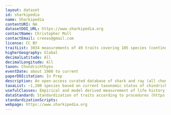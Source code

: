 ```yaml
---
layout: dataset
id: sharkipedia
name: Sharkipedia
contentURI: NA
datasetDOI_URL: https://www.sharkipedia.org
contactName: Christopher Mull
contactEmail: creeas@gmail.com
license: CC BY
traitList: 3034 measurements of 49 traits covering 105 species (continuously updated)
higherGeography: Global
decimalLatitude: All
decimalLongitude: All
taxon: Chondrichthyes
eventDate: about 1980 to current
paperDOIcitation: In Prep
description: An open-access curated database of shark and ray (all chondrichthyes) life history traits and abundance time-series.
taxaList: ~1,200 species based on current taxonomic status of chindrichthyes. See vertlife.org/sharktree for full taxonomic information.
usefulClasses: Empirical and model derived measurement of life history traits and abundance. All measurements MUST be traced to a valid peer-reviewed reference. Collaborating with shark-references.org for reference database. 
dataStandard: Standardization of traits according to procedures (https://www.sharkipedia.org/procedure) and taxonomy according to sharktrees (http://vertlife.org/sharktree/taxonomy/)
standardizationScripts: 
webpage: https://www.sharkipedia.org
---
```

